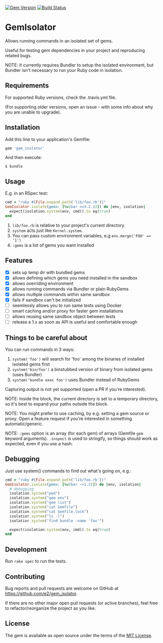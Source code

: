 [![Gem Version](https://badge.fury.io/rb/gem_isolator.png)](http://badge.fury.io/rb/gem_isolator) [![Build Status](https://secure.travis-ci.org/e2/gem_isolator.png?branch=master)](http://travis-ci.org/e2/gem_isolator) 

# GemIsolator

Allows running commands in an isolated set of gems.

Useful for testing gem dependencies in your project and reproducing related bugs.

NOTE: It currently requires Bundler to setup the isolated environment, but
Bundler isn't necessary to run your Ruby code in isolation.

## Requirements

For supported Ruby versions, check the .travis.yml file.

(For supporting older versions, open an issue - with some info about why you are unable to upgrade).

## Installation

Add this line to your application's Gemfile:

```ruby
gem 'gem_isolator'
```

And then execute:

    $ bundle

## Usage

E.g. in an RSpec test:

```ruby
cmd = "ruby #{File.expand_path('lib/foo.rb')}"
GemIsolator.isolate(gems: [%w(bar >=3.2.1)]) do |env, isolation|
  expect(isolation.system(env, cmd)).to eq(true)
end
```

1. `lib/foo.rb` is relative to your project's current directory.
2. `system` acts just like `Kernel.system`.
3. You can pass custom environment variables, e.g `env.merge('FOO' => '1')`
4. `:gems` is a list of gems you want installed

## Features

- [x] sets up temp dir with bundled gems
- [x] allows defining which gems you need installed in the sandbox
- [x] allows overriding environment
- [x] allows running commands via Bundler or plain RubyGems
- [x] allows multiple commands within same sandbox
- [x] fails if sandbox can't be initialized
- [ ] seemlessly allows you to run same tests using Docker
- [ ] smart caching and/or proxy for faster gem installations
- [ ] allows reusing same sandbox object between tests
- [ ] release a 1.x as soon as API is useful and comfortable enough

## Things to be careful about

You can run commands in 3 ways:

1. `system('foo')` will search for 'foo' among the binaries of installed isolated gems first
2. `system('bin/foo')` a binstubbed version of binary from isolated gems (uses Bundler)
3. `system('bundle exec foo')` uses Bundler instead of RubyGems

Capturing output is not yet supported (open a PR if you're interested).

NOTE: Inside the block, the current directory is set to a temporary directory,
so it's best to expand your paths outside the block.

NOTE: You might prefer to use caching, by e.g. setting a gem source or proxy.
Open a feature request if you're interested in something automatic/generic.

NOTE: `:gems` option is an array (for each gem) of arrays (Gemfile `gem` keyword arguments). `.inspect` is used to stringify, so things should work as expected, even if you use a hash.


## Debugging

Just use system() commands to find out what's going on, e.g.:

```ruby
cmd = "ruby #{File.expand_path('lib/foo.rb')}"
GemIsolator.isolate(gems: [%w(bar ~>1.2)]) do |env, isolation|
  # debugging
  isolation.system("pwd")
  isolation.system("gem env")
  isolation.system("gem list")
  isolation.system("cat Gemfile")
  isolation.system("cat Gemfile.lock")
  isolatior.system("ls -l")
  isolatior.system("find bundle -name 'foo'")

  expect(isolation.system(env, cmd)).to eq(true)
end
```

## Development

Run `rake spec` to run the tests.

## Contributing

Bug reports and pull requests are welcome on GitHub at https://github.com/e2/gem_isolator.

If there are no other major open pull requests (or active branches), feel free to refactor/reorganize the project as you like.

## License

The gem is available as open source under the terms of the [MIT License](http://opensource.org/licenses/MIT).
